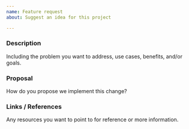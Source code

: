 ```yaml
---
name: Feature request
about: Suggest an idea for this project

---
```


<!--

Have you read Formidable's Code of Conduct? By filing an Issue, you are expected to comply with it, including treating everyone with respect: https://github.com/FormidableLabs/spectacle/blob/master/CONTRIBUTING.md#contributor-covenant-code-of-conduct

-->

### Description

Including the problem you want to address, use cases, benefits, and/or goals.

### Proposal

How do you propose we implement this change?

### Links / References

Any resources you want to point to for reference or more information.
